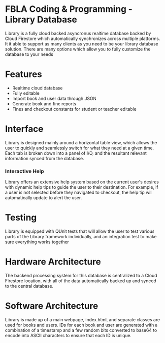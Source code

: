 # FBLA Coding & Programming - Library Database
Library is a fully cloud backed asyncronus realtime database backed by Cloud Firestore which automatically synchronizes across multiple platforms. It it able to support as many clients as you need to be your library database solution. There are many options which allow you to fully customize the database to your needs

# Features
* Realtime cloud database
* Fully editable
* Import book and user data through JSON
* Generate book and fine reports
* Fines and checkout constants for student or teacher editable

# Interface
Library is designed mainly around a horizontal table view, which allows the user to quickly and seamlessly switch for what they need at a given time. Each tab is broken down into a panel of I/O, and the resultant relevant information synced from the database. 

### Interactive Help
Library offers an extensive help system based on the current user's desires with dynamic help tips to guide the user to their destination. For example, if a user is not selected before they navigated to checkout, the help tip will automatically update to alert the user.

# Testing
Library is equipped with QUnit tests that will allow the user to test various parts of the Library framework individually, and an integration test to make sure everything works together

# Hardware Architecture
The backend processing system for this database is centralized to a Cloud Firestore location, with all of the data automatically backed up and synced to the central database. 

# Software Architecture
Library is made up of a main webpage, index.html, and separate classes are used for books and users. IDs for each book and user are generated with a combination of a timestamp and a few random bits converted to base64 to encode into ASCII characters to ensure that each ID is unique.